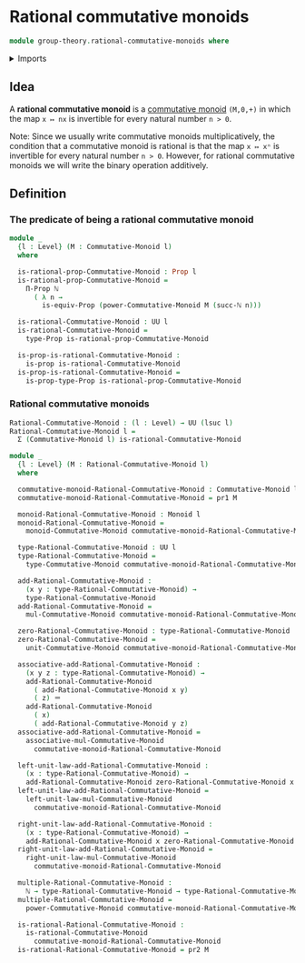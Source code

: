 # Rational commutative monoids

```agda
module group-theory.rational-commutative-monoids where
```

<details><summary>Imports</summary>

```agda
open import elementary-number-theory.natural-numbers

open import foundation.dependent-pair-types
open import foundation.equivalences
open import foundation.identity-types
open import foundation.propositions
open import foundation.universe-levels

open import group-theory.commutative-monoids
open import group-theory.monoids
open import group-theory.powers-of-elements-commutative-monoids
```

</details>

## Idea

A **rational commutative monoid** is a
[commutative monoid](group-theory.commutative-monoids.md) `(M,0,+)` in which the
map `x ↦ nx` is invertible for every natural number `n > 0`.

Note: Since we usually write commutative monoids multiplicatively, the condition
that a commutative monoid is rational is that the map `x ↦ xⁿ` is invertible for
every natural number `n > 0`. However, for rational commutative monoids we will
write the binary operation additively.

## Definition

### The predicate of being a rational commutative monoid

```agda
module _
  {l : Level} (M : Commutative-Monoid l)
  where

  is-rational-prop-Commutative-Monoid : Prop l
  is-rational-prop-Commutative-Monoid =
    Π-Prop ℕ
      ( λ n →
        is-equiv-Prop (power-Commutative-Monoid M (succ-ℕ n)))

  is-rational-Commutative-Monoid : UU l
  is-rational-Commutative-Monoid =
    type-Prop is-rational-prop-Commutative-Monoid

  is-prop-is-rational-Commutative-Monoid :
    is-prop is-rational-Commutative-Monoid
  is-prop-is-rational-Commutative-Monoid =
    is-prop-type-Prop is-rational-prop-Commutative-Monoid
```

### Rational commutative monoids

```agda
Rational-Commutative-Monoid : (l : Level) → UU (lsuc l)
Rational-Commutative-Monoid l =
  Σ (Commutative-Monoid l) is-rational-Commutative-Monoid

module _
  {l : Level} (M : Rational-Commutative-Monoid l)
  where

  commutative-monoid-Rational-Commutative-Monoid : Commutative-Monoid l
  commutative-monoid-Rational-Commutative-Monoid = pr1 M

  monoid-Rational-Commutative-Monoid : Monoid l
  monoid-Rational-Commutative-Monoid =
    monoid-Commutative-Monoid commutative-monoid-Rational-Commutative-Monoid

  type-Rational-Commutative-Monoid : UU l
  type-Rational-Commutative-Monoid =
    type-Commutative-Monoid commutative-monoid-Rational-Commutative-Monoid

  add-Rational-Commutative-Monoid :
    (x y : type-Rational-Commutative-Monoid) →
    type-Rational-Commutative-Monoid
  add-Rational-Commutative-Monoid =
    mul-Commutative-Monoid commutative-monoid-Rational-Commutative-Monoid

  zero-Rational-Commutative-Monoid : type-Rational-Commutative-Monoid
  zero-Rational-Commutative-Monoid =
    unit-Commutative-Monoid commutative-monoid-Rational-Commutative-Monoid

  associative-add-Rational-Commutative-Monoid :
    (x y z : type-Rational-Commutative-Monoid) →
    add-Rational-Commutative-Monoid
      ( add-Rational-Commutative-Monoid x y)
      ( z) ＝
    add-Rational-Commutative-Monoid
      ( x)
      ( add-Rational-Commutative-Monoid y z)
  associative-add-Rational-Commutative-Monoid =
    associative-mul-Commutative-Monoid
      commutative-monoid-Rational-Commutative-Monoid

  left-unit-law-add-Rational-Commutative-Monoid :
    (x : type-Rational-Commutative-Monoid) →
    add-Rational-Commutative-Monoid zero-Rational-Commutative-Monoid x ＝ x
  left-unit-law-add-Rational-Commutative-Monoid =
    left-unit-law-mul-Commutative-Monoid
      commutative-monoid-Rational-Commutative-Monoid

  right-unit-law-add-Rational-Commutative-Monoid :
    (x : type-Rational-Commutative-Monoid) →
    add-Rational-Commutative-Monoid x zero-Rational-Commutative-Monoid ＝ x
  right-unit-law-add-Rational-Commutative-Monoid =
    right-unit-law-mul-Commutative-Monoid
      commutative-monoid-Rational-Commutative-Monoid

  multiple-Rational-Commutative-Monoid :
    ℕ → type-Rational-Commutative-Monoid → type-Rational-Commutative-Monoid
  multiple-Rational-Commutative-Monoid =
    power-Commutative-Monoid commutative-monoid-Rational-Commutative-Monoid

  is-rational-Rational-Commutative-Monoid :
    is-rational-Commutative-Monoid
      commutative-monoid-Rational-Commutative-Monoid
  is-rational-Rational-Commutative-Monoid = pr2 M
```
